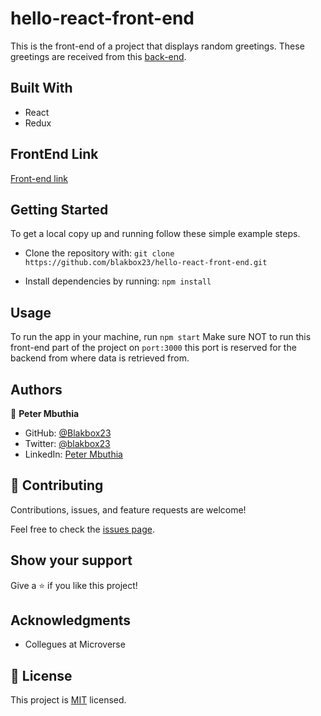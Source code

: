 # hello-react-front-end
This is the front-end of a project that displays random greetings. These greetings are received from this [back-end](https://github.com/blakbox23/hello-rails-back-end). 

## Built With
- React
- Redux

## FrontEnd Link
[Front-end link](https://github.com/blakbox23/hello-rails-back-end)

## Getting Started

To get a local copy up and running follow these simple example steps.
- Clone the repository with:
`git clone https://github.com/blakbox23/hello-react-front-end.git`

- Install dependencies by running:
`npm install`

## Usage
To run the app in your machine, run `npm start`
Make sure NOT to run this front-end part of the project on `port:3000` this port is reserved for the backend from where data is retrieved from.


## Authors

👤 **Peter Mbuthia**

- GitHub: [@Blakbox23](https://github.com/blakbox23)
- Twitter: [@blakbox23](https://twitter.com/blakbox23)
- LinkedIn: [Peter Mbuthia](https://www.linkedin.com/in/peter-mbuthia)


## 🤝 Contributing

Contributions, issues, and feature requests are welcome!

Feel free to check the [issues page](https://github.com/blakbox23/hello-react-front-end./issues).

## Show your support

Give a ⭐️ if you like this project!

## Acknowledgments

- Collegues at Microverse

## 📝 License

This project is [MIT](./MIT.md) licensed.
